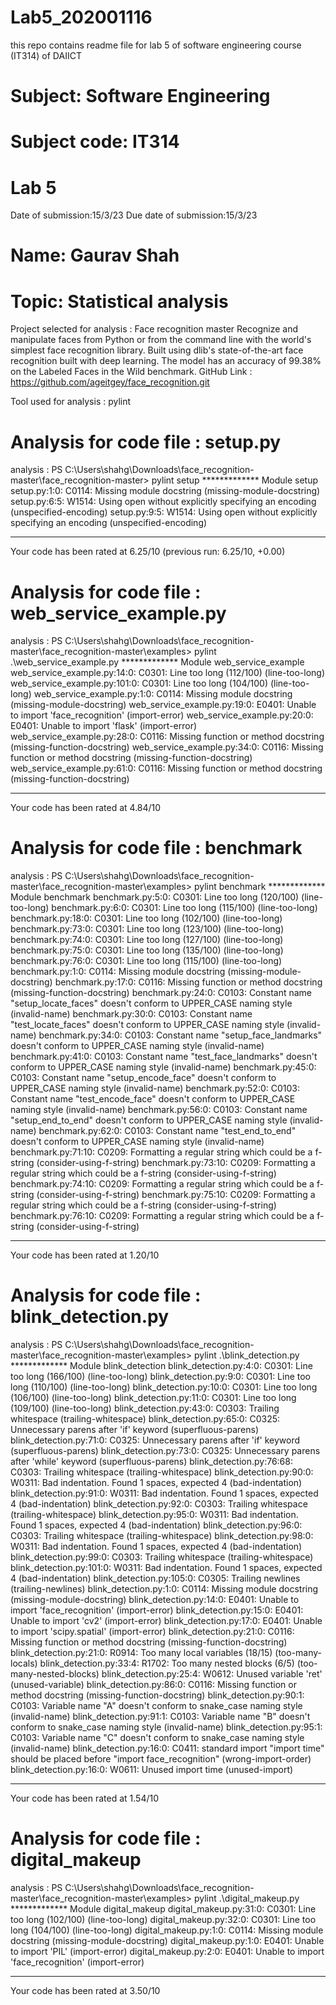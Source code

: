 # Lab5_202001116
this repo contains readme file for lab 5 of software engineering course (IT314) of DAIICT



# Subject: Software Engineering
# Subject code: IT314

# Lab 5
Date of submission:15/3/23
Due date of submission:15/3/23

# Name: Gaurav Shah

# Topic: Statistical analysis
Project selected for analysis : Face recognition master
Recognize and manipulate faces from Python or from the command line with the world's simplest face recognition library.
Built using dlib's state-of-the-art face recognition built with deep learning. The model has an accuracy of 99.38% on the Labeled Faces in the Wild benchmark.
GitHub Link : https://github.com/ageitgey/face_recognition.git

Tool used for analysis : pylint

# Analysis for code file : setup.py

analysis : 
PS C:\Users\shahg\Downloads\face_recognition-master\face_recognition-master> pylint setup
************* Module setup
setup.py:1:0: C0114: Missing module docstring (missing-module-docstring)
setup.py:6:5: W1514: Using open without explicitly specifying an encoding (unspecified-encoding)
setup.py:9:5: W1514: Using open without explicitly specifying an encoding (unspecified-encoding)

------------------------------------------------------------------
Your code has been rated at 6.25/10 (previous run: 6.25/10, +0.00)


# Analysis for code file : web_service_example.py

analysis : 
PS C:\Users\shahg\Downloads\face_recognition-master\face_recognition-master\examples> pylint .\web_service_example.py
************* Module web_service_example
web_service_example.py:14:0: C0301: Line too long (112/100) (line-too-long)
web_service_example.py:101:0: C0301: Line too long (104/100) (line-too-long)
web_service_example.py:1:0: C0114: Missing module docstring (missing-module-docstring)
web_service_example.py:19:0: E0401: Unable to import 'face_recognition' (import-error)
web_service_example.py:20:0: E0401: Unable to import 'flask' (import-error)
web_service_example.py:28:0: C0116: Missing function or method docstring (missing-function-docstring)
web_service_example.py:34:0: C0116: Missing function or method docstring (missing-function-docstring)
web_service_example.py:61:0: C0116: Missing function or method docstring (missing-function-docstring)

-----------------------------------
Your code has been rated at 4.84/10


# Analysis for code file : benchmark

analysis : 
PS C:\Users\shahg\Downloads\face_recognition-master\face_recognition-master\examples> pylint benchmark
************* Module benchmark
benchmark.py:5:0: C0301: Line too long (120/100) (line-too-long)
benchmark.py:6:0: C0301: Line too long (115/100) (line-too-long)
benchmark.py:18:0: C0301: Line too long (102/100) (line-too-long)
benchmark.py:73:0: C0301: Line too long (123/100) (line-too-long)
benchmark.py:74:0: C0301: Line too long (127/100) (line-too-long)
benchmark.py:75:0: C0301: Line too long (135/100) (line-too-long)
benchmark.py:76:0: C0301: Line too long (115/100) (line-too-long)
benchmark.py:1:0: C0114: Missing module docstring (missing-module-docstring)
benchmark.py:17:0: C0116: Missing function or method docstring (missing-function-docstring)
benchmark.py:24:0: C0103: Constant name "setup_locate_faces" doesn't conform to UPPER_CASE naming style (invalid-name)
benchmark.py:30:0: C0103: Constant name "test_locate_faces" doesn't conform to UPPER_CASE naming style (invalid-name)
benchmark.py:34:0: C0103: Constant name "setup_face_landmarks" doesn't conform to UPPER_CASE naming style (invalid-name)
benchmark.py:41:0: C0103: Constant name "test_face_landmarks" doesn't conform to UPPER_CASE naming style (invalid-name)
benchmark.py:45:0: C0103: Constant name "setup_encode_face" doesn't conform to UPPER_CASE naming style (invalid-name)
benchmark.py:52:0: C0103: Constant name "test_encode_face" doesn't conform to UPPER_CASE naming style (invalid-name)
benchmark.py:56:0: C0103: Constant name "setup_end_to_end" doesn't conform to UPPER_CASE naming style (invalid-name)
benchmark.py:62:0: C0103: Constant name "test_end_to_end" doesn't conform to UPPER_CASE naming style (invalid-name)
benchmark.py:71:10: C0209: Formatting a regular string which could be a f-string (consider-using-f-string)
benchmark.py:73:10: C0209: Formatting a regular string which could be a f-string (consider-using-f-string)
benchmark.py:74:10: C0209: Formatting a regular string which could be a f-string (consider-using-f-string)
benchmark.py:75:10: C0209: Formatting a regular string which could be a f-string (consider-using-f-string)
benchmark.py:76:10: C0209: Formatting a regular string which could be a f-string (consider-using-f-string)

-----------------------------------
Your code has been rated at 1.20/10


# Analysis for code file : blink_detection.py

analysis : 
PS C:\Users\shahg\Downloads\face_recognition-master\face_recognition-master\examples> pylint .\blink_detection.py
************* Module blink_detection
blink_detection.py:4:0: C0301: Line too long (166/100) (line-too-long)
blink_detection.py:9:0: C0301: Line too long (110/100) (line-too-long)
blink_detection.py:10:0: C0301: Line too long (106/100) (line-too-long)
blink_detection.py:11:0: C0301: Line too long (109/100) (line-too-long)
blink_detection.py:43:0: C0303: Trailing whitespace (trailing-whitespace)
blink_detection.py:65:0: C0325: Unnecessary parens after 'if' keyword (superfluous-parens)
blink_detection.py:71:0: C0325: Unnecessary parens after 'if' keyword (superfluous-parens)
blink_detection.py:73:0: C0325: Unnecessary parens after 'while' keyword (superfluous-parens)
blink_detection.py:76:68: C0303: Trailing whitespace (trailing-whitespace)
blink_detection.py:90:0: W0311: Bad indentation. Found 1 spaces, expected 4 (bad-indentation)
blink_detection.py:91:0: W0311: Bad indentation. Found 1 spaces, expected 4 (bad-indentation)
blink_detection.py:92:0: C0303: Trailing whitespace (trailing-whitespace)
blink_detection.py:95:0: W0311: Bad indentation. Found 1 spaces, expected 4 (bad-indentation)
blink_detection.py:96:0: C0303: Trailing whitespace (trailing-whitespace)
blink_detection.py:98:0: W0311: Bad indentation. Found 1 spaces, expected 4 (bad-indentation)
blink_detection.py:99:0: C0303: Trailing whitespace (trailing-whitespace)
blink_detection.py:101:0: W0311: Bad indentation. Found 1 spaces, expected 4 (bad-indentation)
blink_detection.py:105:0: C0305: Trailing newlines (trailing-newlines)
blink_detection.py:1:0: C0114: Missing module docstring (missing-module-docstring)
blink_detection.py:14:0: E0401: Unable to import 'face_recognition' (import-error)
blink_detection.py:15:0: E0401: Unable to import 'cv2' (import-error)
blink_detection.py:17:0: E0401: Unable to import 'scipy.spatial' (import-error)
blink_detection.py:21:0: C0116: Missing function or method docstring (missing-function-docstring)
blink_detection.py:21:0: R0914: Too many local variables (18/15) (too-many-locals)
blink_detection.py:33:4: R1702: Too many nested blocks (6/5) (too-many-nested-blocks)
blink_detection.py:25:4: W0612: Unused variable 'ret' (unused-variable)
blink_detection.py:86:0: C0116: Missing function or method docstring (missing-function-docstring)
blink_detection.py:90:1: C0103: Variable name "A" doesn't conform to snake_case naming style (invalid-name)
blink_detection.py:91:1: C0103: Variable name "B" doesn't conform to snake_case naming style (invalid-name)
blink_detection.py:95:1: C0103: Variable name "C" doesn't conform to snake_case naming style (invalid-name)
blink_detection.py:16:0: C0411: standard import "import time" should be placed before "import face_recognition" (wrong-import-order)
blink_detection.py:16:0: W0611: Unused import time (unused-import)

-----------------------------------
Your code has been rated at 1.54/10


# Analysis for code file : digital_makeup

analysis : 
PS C:\Users\shahg\Downloads\face_recognition-master\face_recognition-master\examples> pylint .\digital_makeup.py
************* Module digital_makeup
digital_makeup.py:31:0: C0301: Line too long (102/100) (line-too-long)
digital_makeup.py:32:0: C0301: Line too long (104/100) (line-too-long)
digital_makeup.py:1:0: C0114: Missing module docstring (missing-module-docstring)
digital_makeup.py:1:0: E0401: Unable to import 'PIL' (import-error)
digital_makeup.py:2:0: E0401: Unable to import 'face_recognition' (import-error)

-----------------------------------
Your code has been rated at 3.50/10
